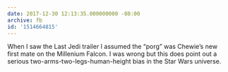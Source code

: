 ```yaml
---
date: 2017-12-30 12:13:35.000000000 -08:00
archive: fb
id: '1514664815'
---
```


When I saw the Last Jedi trailer I assumed the “porg” was Chewie’s new first mate on the Millenium Falcon. I was wrong but this does point out a serious two-arms-two-legs-human-height bias in the Star Wars universe.
